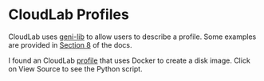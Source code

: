 # CloudLab Profiles

CloudLab uses [geni-lib](https://docs.cloudlab.us/geni-lib/index.html) to allow users to describe a profile. 
Some examples are provided in [Section 8](https://docs.cloudlab.us/geni-lib.html) of the docs. 

I found an CloudLab [profile](https://www.cloudlab.us/show-profile.php?project=PortalProfiles&profile=docker-one-node) that uses Docker to create a disk image. 
Click on View Source to see the Python script.

